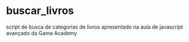 # buscar_livros

script de busca de categorias de livros apresentado na aula de javascript avançado da Gama Academy
